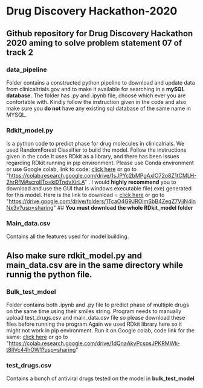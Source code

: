 # Drug Discovery Hackathon-2020
## Github repository for Drug Discovery Hackathon 2020 aming to solve problem statement 07 of track 2 
### **data_pipeline** 
Folder contains a constructed python pipeline to download and update data from clinicaltrials.gov and to make it available for searching in a **mySQL database.** The folder has .py and .ipynb file, choose which ever you are confortable with. Kindly follow the instruction given in the code and also make sure you **do not** have any existing sql database of the same name in MYSQL.
### **Rdkit_model.py** 
Is a python code to predict phase for drug molecules in clinicalrials. We used RandomForest Classifier to build the model. Follow the instructions given in the code.It uses RDkit as a library, and there has been issues regarding RDkit running in pip environment. Please use Conda environment or use Google colab, link to code: [click here](https://colab.research.google.com/drive/1sJPYc2bMPgAxIO72o8Z1tCMLH-2hrRfM#scrollTo=ki0TndvXirLA) or go to "https://colab.research.google.com/drive/1sJPYc2bMPgAxIO72o8Z1tCMLH-2hrRfM#scrollTo=ki0TndvXirLA" . I would **highly recommend** you to download and use the GUI that is windows executable file(.exe) generated for this model. Here is the link to download = [click here](https://drive.google.com/drive/folders/1TcaO4G9JROImSbB4ZeqZ7VjiN4lnNx3v?usp=sharing) or go to "https://drive.google.com/drive/folders/1TcaO4G9JROImSbB4ZeqZ7VjiN4lnNx3v?usp=sharing" ## **You must download the whole RDkit_model folder**
### **Main_data.csv** 
Contains all the features used for model building. 

## Also make sure rdkit_model.py and main_data.csv are in the same directory while runnig the python file.

### **Bulk_test_mdoel**
Folder contains both .ipynb and .py file to predict phase of multiple drugs on the same time using their smiles string. Program needs to manually upload test_drugs.csv and main_data.csv file so please download these files before running the program.Again we used RDkit library here so it might not work in pip environment. Run it on Google colab, code link for the same: [click here](https://colab.research.google.com/drive/1dQnaAkyPcspsJPKRMWk-t8IlVc44hOW1?usp=sharing) or go to "https://colab.research.google.com/drive/1dQnaAkyPcspsJPKRMWk-t8IlVc44hOW1?usp=sharing"
### **test_drugs.csv**
Contains a bunch of antiviral drugs tested on the model in **bulk_test_model**
